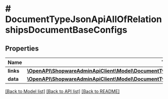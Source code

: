 # # DocumentTypeJsonApiAllOfRelationshipsDocumentBaseConfigs

## Properties

Name | Type | Description | Notes
------------ | ------------- | ------------- | -------------
**links** | [**\OpenAPI\ShopwareAdminApiClient\Model\DocumentTypeJsonApiAllOfRelationshipsDocumentBaseConfigsLinks**](DocumentTypeJsonApiAllOfRelationshipsDocumentBaseConfigsLinks.md) |  | [optional]
**data** | [**\OpenAPI\ShopwareAdminApiClient\Model\DocumentTypeJsonApiAllOfRelationshipsDocumentBaseConfigsData[]**](DocumentTypeJsonApiAllOfRelationshipsDocumentBaseConfigsData.md) |  | [optional]

[[Back to Model list]](../../README.md#models) [[Back to API list]](../../README.md#endpoints) [[Back to README]](../../README.md)
